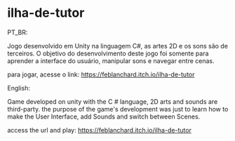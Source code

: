 # ilha-de-tutor

PT_BR:

Jogo desenvolvido em Unity na linguagem C#, as artes 2D e os sons são de terceiros.
O objetivo do desenvolvimento deste jogo foi somente para aprender a interface do usuário, manipular sons e navegar entre cenas.

para jogar, acesse o link: https://feblanchard.itch.io/ilha-de-tutor



English:

Game developed on unity with the C # language, 2D arts and sounds are third-party.
the purpose of the game's development was just to learn how to make the User Interface, add Sounds and switch between Scenes.

access the url and play: https://feblanchard.itch.io/ilha-de-tutor
